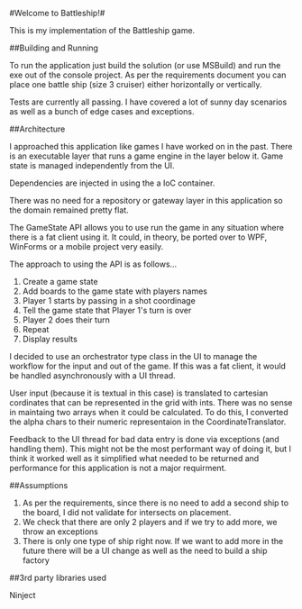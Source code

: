 #Welcome to Battleship!#

This is my implementation of the Battleship game.

##Building and Running

To run the application just build the solution (or use MSBuild) and run the exe out of the console project.  As per the requirements document you can place one battle ship (size 3 cruiser) either horizontally or vertically.

Tests are currently all passing. I have covered a lot of sunny day scenarios as well as a bunch of edge cases and exceptions.

##Architecture

I approached this application like games I have worked on in the past. There is an executable layer that runs a game engine in the layer below it. Game state is managed independently from the UI. 

Dependencies are injected in using the a IoC container.

There was no need for a repository or gateway layer in this application so the domain remained pretty flat. 

The GameState API allows you to use run the game in any situation where there is a fat client using it. It could, in theory, be ported over to WPF, WinForms or a mobile project very easily.

The approach to using the API is as follows...

1) Create a game state
2) Add boards to the game state with players names
3) Player 1 starts by passing in a shot coordinage
4) Tell the game state that Player 1's turn is over
5) Player 2 does their turn
6) Repeat
7) Display results

I decided to use an orchestrator type class in the UI to manage the workflow for the input and out of the game. If this was a fat client, it would be handled asynchronously with a UI thread.

User input (because it is textual in this case) is translated to cartesian cordinates that can be represented in the grid with ints. There was no sense in maintaing two arrays when it could be calculated. To do this, I converted the alpha chars to their numeric representaion in the CoordinateTranslator.

Feedback to the UI thread for bad data entry is done via exceptions (and handling them). This might not be the most performant way of doing it, but I think it worked well as it simplified what needed to be returned and performance for this application is not a major requirment.

##Assumptions

1) As per the requirements, since there is no need to add a second ship to the board, I did not validate for intersects on placement.
2) We check that there are only 2 players and if we try to add more, we throw an exceptions
3) There is only one type of ship right now. If we want to add more in the future there will be a UI change as well as the need to build a ship factory

##3rd party libraries used

Ninject

